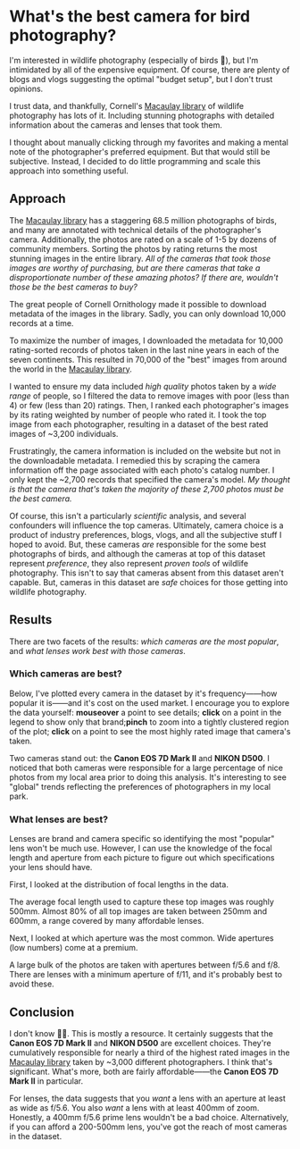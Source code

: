 # What's the best camera for bird photography?

I'm interested in wildlife photography (especially of birds 🦜), but I'm intimidated by all of the expensive equipment. Of course, there are plenty of blogs and vlogs suggesting the optimal "budget setup", but I don't trust opinions.

I trust data, and thankfully, Cornell's [Macaulay library](https://www.macaulaylibrary.org/) of wildlife photography has lots of it. Including stunning photographs with detailed information about the cameras and lenses that took them.

I thought about manually clicking through my favorites and making a mental note of the photographer's preferred equipment. But that would still be subjective. Instead, I decided to do little programming and scale this approach into something useful.

## Approach

The [Macaulay library](https://www.macaulaylibrary.org/) has a staggering 68.5 million photographs of birds, and many are annotated with technical details of the photographer's camera. Additionally, the photos are rated on a scale of 1-5 by dozens of community members. Sorting the photos by rating returns the most stunning images in the entire library. *All of the cameras that took those images are worthy of purchasing, but are there cameras that take a disproportionate number of these amazing photos? If there are, wouldn't those be the best cameras to buy?*

The great people of Cornell Ornithology made it possible to download metadata of the images in the library. Sadly, you can only download 10,000 records at a time.

To maximize the number of images, I downloaded the metadata for 10,000 rating-sorted records of photos taken in the last nine years in each of the seven continents. This resulted in 70,000 of the "best" images from around the world in the [Macaulay library](https://www.macaulaylibrary.org/).

I wanted to ensure my data included *high quality* photos taken by a *wide range* of people, so I filtered the data to remove images with poor (less than 4) or few (less than 20) ratings. Then, I ranked each photographer's images by its rating weighted by number of people who rated it. I took the top image from each photographer, resulting in a dataset of the best rated images of ~3,200 individuals.

Frustratingly, the camera information is included on the website but not in the downloadable metadata. I remedied this by scraping the camera information off the page associated with each photo's catalog number. I only kept the ~2,700 records that specified the camera's model. *My thought is that the camera that's taken the majority of these 2,700 photos must be the best camera.*

Of course, this isn't a particularly *scientific* analysis, and several confounders will influence the top cameras. Ultimately, camera choice is a product of industry preferences, blogs, vlogs, and all the subjective stuff I hoped to avoid. But, these cameras *are* responsible for the some best photographs of birds, and although the cameras at top of this dataset represent *preference*, they also represent *proven tools* of wildlife photography. This isn't to say that cameras absent from this dataset aren't capable. But, cameras in this dataset are *safe* choices for those getting into wildlife photography.

## Results

There are two facets of the results: *which cameras are the most popular*, and *what lenses work best with those cameras*.

### Which cameras are best?

Below, I've plotted every camera in the dataset by it's frequency——how popular it is——and it's cost on the used market. I encourage you to explore the data yourself: **mouseover** a point to see details; **click** on a point in the legend to show only that brand;**pinch** to zoom into a tightly clustered region of the plot; **click** on a point to see the most highly rated image that camera's taken.

<div class="vega-plot" id="summary_scatter" data-plot-id="summary_scatter"></div>

Two cameras stand out: the **Canon EOS 7D Mark II** and **NIKON D500**. I noticed that both cameras were responsible for a large percentage of nice photos from my local area prior to doing this analysis. It's interesting to see "global" trends reflecting the preferences of photographers in my local park.

### What lenses are best?

Lenses are brand and camera specific so identifying the most "popular" lens won't be much use. However, I can use the knowledge of the focal length and aperture from each picture to figure out which specifications your lens should have.

First, I looked at the distribution of focal lengths in the data.

<div class="vega-plot" id="focal_length_hist" data-plot-id="focal_length_hist"></div>

The average focal length used to capture these top images was roughly 500mm. Almost 80% of all top images are taken between 250mm and 600mm, a range covered by many affordable lenses.

Next, I looked at which aperture was the most common. Wide apertures (low numbers) come at a premium.

<div class="vega-plot" id="aperture_hist" data-plot-id="aperture_hist"></div>

A large bulk of the photos are taken with apertures between f/5.6 and f/8. There are lenses with a minimum aperture of f/11, and it's probably best to avoid these.

## Conclusion

I don't know 🤷🏻. This is mostly a resource. It certainly suggests that the **Canon EOS 7D Mark II** and **NIKON D500** are excellent choices. They're cumulatively responsible for nearly a third of the highest rated images in the [Macaulay library](https://www.macaulaylibrary.org/) taken by ~3,000 different photographers. I think that's significant. What's more, both are fairly affordable——the **Canon EOS 7D Mark II** in particular.

For lenses, the data suggests that you *want* a lens with an aperture at least as wide as f/5.6. You also *want* a lens with at least 400mm of zoom. Honestly, a 400mm f/5.6 prime lens wouldn't be a bad choice. Alternatively, if you can afford a 200-500mm lens, you've got the reach of most cameras in the dataset.
